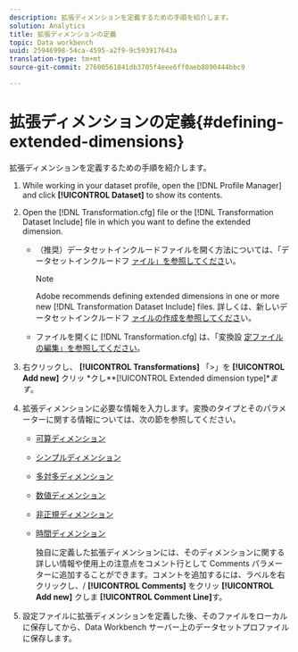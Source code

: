 ```yaml
---
description: 拡張ディメンションを定義するための手順を紹介します。
solution: Analytics
title: 拡張ディメンションの定義
topic: Data workbench
uuid: 25946998-54ca-4595-a2f9-9c593917643a
translation-type: tm+mt
source-git-commit: 27600561841db3705f4eee6ff0aeb8890444bbc9

---
```



# 拡張ディメンションの定義{#defining-extended-dimensions}

拡張ディメンションを定義するための手順を紹介します。

1. While working in your dataset profile, open the [!DNL Profile Manager] and click **[!UICONTROL Dataset]** to show its contents.
1. Open the [!DNL Transformation.cfg] file or the [!DNL Transformation Dataset Include] file in which you want to define the extended dimension.

   * （推奨）データセットインクルードファイルを開く方法については、「データセットインクルードフ [ァイル」を参照してくださ](../../../home/c-dataset-const-proc/c-dataset-inc-files/c-abt-dataset-inc-files.md)い。

      >[!NOTE]
      >
      >Adobe recommends defining extended dimensions in one or more new [!DNL Transformation Dataset Include] files. 詳しくは、新しいデータセットインクルードフ [ァイルの作成を参照してくださ](../../../home/c-dataset-const-proc/c-dataset-inc-files/c-work-dataset-inc-files/t-create-new-dataset-inc-files.md#task-b29f30605c374a6ca747ac843337b06e)い。

   * ファイルを開くに [!DNL Transformation.cfg] は、「変換設 [定ファイルの編集」を参照してください](../../../home/c-dataset-const-proc/c-trans-config-file/t-edit-trans-config-file.md#task-cfef4142c1bf4437a669d1fdc75cabbc)。

1. 右クリックし、 **[!UICONTROL Transformations]** 「>」を **[!UICONTROL Add new]** クリッ *クし&#x200B;**[!UICONTROL Extended dimension type]**ます*。
1. 拡張ディメンションに必要な情報を入力します。変換のタイプとそのパラメーターに関する情報については、次の節を参照してください。

   * [可算ディメンション](../../../home/c-dataset-const-proc/c-ex-dim/c-types-ex-dim/c-count-dim.md#concept-f28b633419494e7bbc510012dbfcc6f8)
   * [シンプルディメンション](../../../home/c-dataset-const-proc/c-ex-dim/c-types-ex-dim/c-simple-dim.md#concept-c1d804dac4094489afe61560d2908181)
   * [多対多ディメンション](../../../home/c-dataset-const-proc/c-ex-dim/c-types-ex-dim/c-many-dim.md#concept-5ed3cca8b2194d4f96134f6238040998)
   * [数値ディメンション](../../../home/c-dataset-const-proc/c-ex-dim/c-types-ex-dim/c-num-dim.md#concept-8513b9afaff447c8b334410b565b91ed)
   * [非正規ディメンション](../../../home/c-dataset-const-proc/c-ex-dim/c-types-ex-dim/c-denormal-dim.md#concept-54a2600b8ee748b7acff405daccf3489)
   * [時間ディメンション](../../../home/c-dataset-const-proc/c-ex-dim/c-types-ex-dim/c-time-dim.md#concept-1e4eeb8d33964bb2a8d5768d6439df67)

      独自に定義した拡張ディメンションには、そのディメンションに関する詳しい情報や使用上の注意点をコメント行として Comments パラメーターに追加することができます。コメントを追加するには、ラベルを右クリックし、/ **[!UICONTROL Comments]** をクリッ **[!UICONTROL Add new]** クしま **[!UICONTROL Comment Line]**&#x200B;す。

1. 設定ファイルに拡張ディメンションを定義した後、そのファイルをローカルに保存してから、Data Workbench サーバー上のデータセットプロファイルに保存します。
